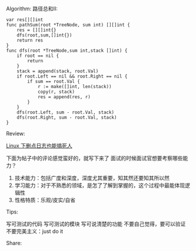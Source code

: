 Algorithm:
路径总和II:

```
var res[][]int
func pathSum(root *TreeNode, sum int) [][]int {
    res = [][]int{}
    dfs(root,sum,[]int{})
    return res
}
func dfs(root *TreeNode,sum int,stack []int) {
    if root == nil {
        return
    }
    stack = append(stack, root.Val)
    if root.Left == nil && root.Right == nil {
        if sum == root.Val {
            r := make([]int, len(stack))
            copy(r, stack)
            res = append(res, r)
        }
    }
    dfs(root.Left, sum - root.Val, stack)
    dfs(root.Right, sum - root.Val, stack)
}
```

Review:

[Linux 下删点日志也能搞死人](https://v2ex.com/t/687093)

下面为帖子中的评论感觉蛮好的，就写下来了
面试的时候面试官想要考察哪些能力？
1. 技术能力：包括广度和深度，深度尤其重要，知其然还要知其所以然
2. 学习能力：对于不熟悉的领域，是怎了了解到掌握的，这个过程中最能体现逻辑性
3. 性格特质：乐观/皮实/自省

Tips:

写可测试的代码
写可测试的模块
写可说清楚的功能
不要自己觉得，要可以验证
不要完美主义：just do it

Share:
